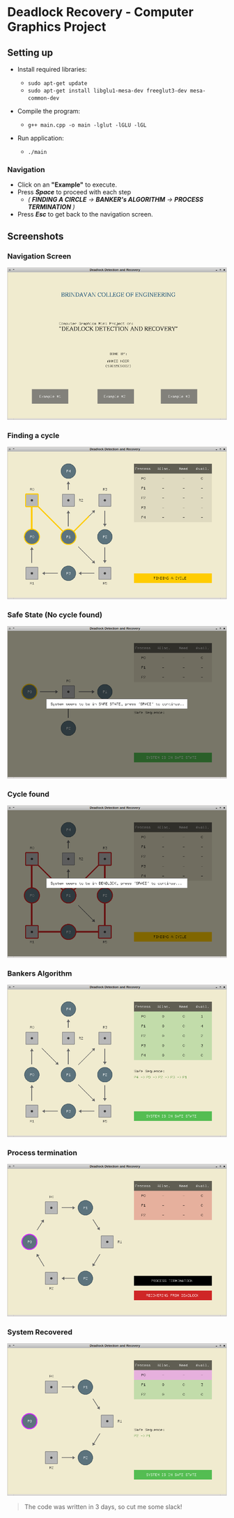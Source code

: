 # Deadlock Recovery - Computer Graphics Project

## Setting up

  - Install required libraries:
	- `sudo apt-get update`
	- `sudo apt-get install libglu1-mesa-dev freeglut3-dev mesa-common-dev`
	
  - Compile the program:
  	- `g++ main.cpp -o main -lglut -lGLU -lGL`
    
  - Run application:
  	- `./main`
    
### Navigation
  - Click on an **"Example"** to execute.
  - Press ***Space*** to proceed with each step 
  	- *( **FINDING A CIRCLE** -> **BANKER's ALGORITHM** -> **PROCESS TERMINATION** )*
  - Press ***Esc*** to get back to the navigation screen.

## Screenshots

### Navigation Screen
![Navigation Screen](screenshots/main_1.png)

### Finding a cycle
![Finding a cycle](screenshots/main_5.png)

### Safe State (No cycle found)
![Safe State (No cycle found)](screenshots/main_3.png)

### Cycle found
![Cycle found](screenshots/main_6.png)

### Bankers Algorithm
![Bankers Algorithm](screenshots/main_22.png)

### Process termination
![Process termination](screenshots/main_8.png)

### System Recovered
![System Recovered](screenshots/main_9.png)


> The code was written in 3 days, so cut me some slack!

